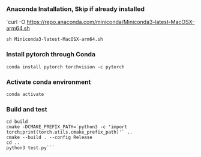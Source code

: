 ### Anaconda Installation, Skip if already installed
`curl -O https://repo.anaconda.com/miniconda/Miniconda3-latest-MacOSX-arm64.sh

`sh Miniconda3-latest-MacOSX-arm64.sh`

### Install pytorch through Conda
`conda install pytorch torchvision -c pytorch`

### Activate conda environment
`conda activate`

### Build and test
```mkdir build
cd build
cmake -DCMAKE_PREFIX_PATH=`python3 -c 'import torch;print(torch.utils.cmake_prefix_path)'` ..
cmake --build . --config Release
cd ..
python3 test.py```
